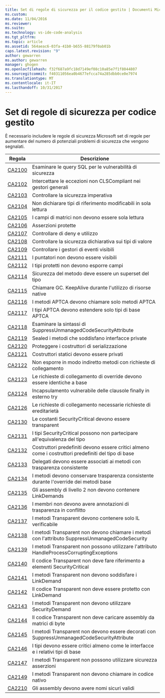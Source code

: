 ```yaml
---
title: Set di regole di sicurezza per il codice gestito | Documenti Microsoft
ms.custom: 
ms.date: 11/04/2016
ms.reviewer: 
ms.suite: 
ms.technology: vs-ide-code-analysis
ms.tgt_pltfrm: 
ms.topic: article
ms.assetid: 564aeac6-03fa-41b0-b655-88179f0ab01b
caps.latest.revision: "9"
author: gewarren
ms.author: gewarren
manager: ghogen
ms.openlocfilehash: f32f687a9fc18d7149ef08c10a85e7f1f8044807
ms.sourcegitcommit: f40311056ea0b4677efcca74a285dbb0ce0e7974
ms.translationtype: MT
ms.contentlocale: it-IT
ms.lasthandoff: 10/31/2017
---
```

# <a name="security-rules-rule-set-for-managed-code"></a>Set di regole di sicurezza per codice gestito
È necessario includere le regole di sicurezza Microsoft set di regole per aumentare del numero di potenziali problemi di sicurezza che vengono segnalati.  
  
|Regola|Descrizione|  
|----------|-----------------|  
|[CA2100](../code-quality/ca2100-review-sql-queries-for-security-vulnerabilities.md)|Esaminare le query SQL per le vulnerabilità di sicurezza|  
|[CA2102](../code-quality/ca2102-catch-non-clscompliant-exceptions-in-general-handlers.md)|Intercettare le eccezioni non CLSCompliant nei gestori generali|  
|[CA2103](../code-quality/ca2103-review-imperative-security.md)|Controllare la sicurezza imperativa|  
|[CA2104](../code-quality/ca2104-do-not-declare-read-only-mutable-reference-types.md)|Non dichiarare tipi di riferimento modificabili in sola lettura|  
|[CA2105](../code-quality/ca2105-array-fields-should-not-be-read-only.md)|I campi di matrici non devono essere sola lettura|  
|[CA2106](../code-quality/ca2106-secure-asserts.md)|Asserzioni protette|  
|[CA2107](../code-quality/ca2107-review-deny-and-permit-only-usage.md)|Controllare di deny e utilizzo|  
|[CA2108](../code-quality/ca2108-review-declarative-security-on-value-types.md)|Controllare la sicurezza dichiarativa sui tipi di valore|  
|[CA2109](../code-quality/ca2109-review-visible-event-handlers.md)|Controllare i gestori di eventi visibili|  
|[CA2111](../code-quality/ca2111-pointers-should-not-be-visible.md)|I puntatori non devono essere visibili|  
|[CA2112](../code-quality/ca2112-secured-types-should-not-expose-fields.md)|I tipi protetti non devono esporre campi|  
|[CA2114](../code-quality/ca2114-method-security-should-be-a-superset-of-type.md)|Sicurezza del metodo deve essere un superset del tipo|  
|[CA2115](../code-quality/ca2115-call-gc-keepalive-when-using-native-resources.md)|Chiamare GC. KeepAlive durante l'utilizzo di risorse native|  
|[CA2116](../code-quality/ca2116-aptca-methods-should-only-call-aptca-methods.md)|I metodi APTCA devono chiamare solo metodi APTCA|  
|[CA2117](../code-quality/ca2117-aptca-types-should-only-extend-aptca-base-types.md)|I tipi APTCA devono estendere solo tipi di base APTCA|  
|[CA2118](../code-quality/ca2118-review-suppressunmanagedcodesecurityattribute-usage.md)|Esaminare la sintassi di SuppressUnmanagedCodeSecurityAttribute|  
|[CA2119](../code-quality/ca2119-seal-methods-that-satisfy-private-interfaces.md)|Sealed i metodi che soddisfano interfacce private|  
|[CA2120](../code-quality/ca2120-secure-serialization-constructors.md)|Proteggere i costruttori di serializzazione|  
|[CA2121](../code-quality/ca2121-static-constructors-should-be-private.md)|Costruttori statici devono essere privati|  
|[CA2122](../code-quality/ca2122-do-not-indirectly-expose-methods-with-link-demands.md)|Non esporre in modo indiretto metodi con richieste di collegamento|  
|[CA2123](../code-quality/ca2123-override-link-demands-should-be-identical-to-base.md)|Le richieste di collegamento di override devono essere identiche a base|  
|[CA2124](../code-quality/ca2124-wrap-vulnerable-finally-clauses-in-outer-try.md)|Incapsulamento vulnerabile delle clausole finally in esterno try|  
|[CA2126](../code-quality/ca2126-type-link-demands-require-inheritance-demands.md)|Le richieste di collegamento necessarie richieste di ereditarietà|  
|[CA2130](../code-quality/ca2130-security-critical-constants-should-be-transparent.md)|Le costanti SecurityCritical devono essere transparent|  
|[CA2131](../code-quality/ca2131-security-critical-types-may-not-participate-in-type-equivalence.md)|I tipi SecurityCritical possono non partecipare all'equivalenza del tipo|  
|[CA2132](../code-quality/ca2132-default-constructors-must-be-at-least-as-critical-as-base-type-default-constructors.md)|Costruttori predefiniti devono essere critici almeno come i costruttori predefiniti del tipo di base|  
|[CA2133](../code-quality/ca2133-delegates-must-bind-to-methods-with-consistent-transparency.md)|Delegati devono essere associati ai metodi con trasparenza consistente|  
|[CA2134](../code-quality/ca2134-methods-must-keep-consistent-transparency-when-overriding-base-methods.md)|I metodi devono conservare trasparenza consistente durante l'override dei metodi base|  
|[CA2135](../code-quality/ca2135-level-2-assemblies-should-not-contain-linkdemands.md)|Gli assembly di livello 2 non devono contenere LinkDemands|  
|[CA2136](../code-quality/ca2136-members-should-not-have-conflicting-transparency-annotations.md)|I membri non devono avere annotazioni di trasparenza in conflitto|  
|[CA2137](../code-quality/ca2137-transparent-methods-must-contain-only-verifiable-il.md)|I metodi Transparent devono contenere solo IL verificabile|  
|[CA2138](../code-quality/ca2138-transparent-methods-must-not-call-methods-with-the-suppressunmanagedcodesecurity-attribute.md)|I metodi Transparent non devono chiamare i metodi con l'attributo SuppressUnmanagedCodeSecurity|  
|[CA2139](../code-quality/ca2139-transparent-methods-may-not-use-the-handleprocesscorruptingexceptions-attribute.md)|I metodi Transparent non possono utilizzare l'attributo HandleProcessCorruptingExceptions|  
|[CA2140](../code-quality/ca2140-transparent-code-must-not-reference-security-critical-items.md)|Il codice Transparent non deve fare riferimento a elementi SecurityCritical|  
|[CA2141](../code-quality/ca2141-transparent-methods-must-not-satisfy-linkdemands.md)|I metodi Transparent non devono soddisfare i LinkDemand|  
|[CA2142](../code-quality/ca2142-transparent-code-should-not-be-protected-with-linkdemands.md)|Il codice Transparent non deve essere protetto con LinkDemand|  
|[CA2143](../code-quality/ca2143-transparent-methods-should-not-use-security-demands.md)|I metodi Transparent non devono utilizzare SecurityDemand|  
|[CA2144](../code-quality/ca2144-transparent-code-should-not-load-assemblies-from-byte-arrays.md)|Il codice Transparent non deve caricare assembly da matrici di byte|  
|[CA2145](../code-quality/ca2145-transparent-methods-should-not-be-decorated-with-the-suppressunmanagedcodesecurityattribute.md)|I metodi Transparent non devono essere decorati con SuppressUnmanagedCodeSecurityAttribute|  
|[CA2146](../code-quality/ca2146-types-must-be-at-least-as-critical-as-their-base-types-and-interfaces.md)|I tipi devono essere critici almeno come le interfacce e i relativi tipi di base|  
|[CA2147](../code-quality/ca2147-transparent-methods-may-not-use-security-asserts.md)|I metodi Transparent non possono utilizzare sicurezza asserzioni|  
|[CA2149](../code-quality/ca2149-transparent-methods-must-not-call-into-native-code.md)|I metodi Transparent non devono chiamare in codice nativo|  
|[CA2210](../code-quality/ca2210-assemblies-should-have-valid-strong-names.md)|Gli assembly devono avere nomi sicuri validi|